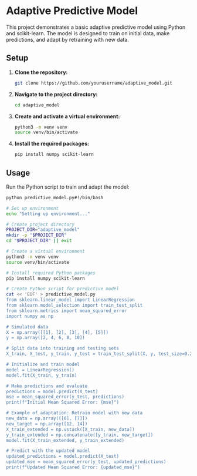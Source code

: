 # Adaptive Predictive Model

This project demonstrates a basic adaptive predictive model using Python and scikit-learn. The model is designed to train on initial data, make predictions, and adapt by retraining with new data.

## Setup

1. **Clone the repository:**
    ```bash
    git clone https://github.com/yourusername/adaptive_model.git
    ```

2. **Navigate to the project directory:**
    ```bash
    cd adaptive_model
    ```

3. **Create and activate a virtual environment:**
    ```bash
    python3 -m venv venv
    source venv/bin/activate
    ```

4. **Install the required packages:**
    ```bash
    pip install numpy scikit-learn
    ```

## Usage

Run the Python script to train and adapt the model:
```bash
python predictive_model.py#!/bin/bash

# Set up environment
echo "Setting up environment..."

# Create project directory
PROJECT_DIR="adaptive_model"
mkdir -p "$PROJECT_DIR"
cd "$PROJECT_DIR" || exit

# Create a virtual environment
python3 -m venv venv
source venv/bin/activate

# Install required Python packages
pip install numpy scikit-learn

# Create Python script for predictive model
cat << 'EOF' > predictive_model.py
from sklearn.linear_model import LinearRegression
from sklearn.model_selection import train_test_split
from sklearn.metrics import mean_squared_error
import numpy as np

# Simulated data
X = np.array([[1], [2], [3], [4], [5]])
y = np.array([2, 4, 6, 8, 10])

# Split data into training and testing sets
X_train, X_test, y_train, y_test = train_test_split(X, y, test_size=0.2, random_state=42)

# Initialize and train model
model = LinearRegression()
model.fit(X_train, y_train)

# Make predictions and evaluate
predictions = model.predict(X_test)
mse = mean_squared_error(y_test, predictions)
print(f"Initial Mean Squared Error: {mse}")

# Example of adaptation: Retrain model with new data
new_data = np.array([[6], [7]])
new_target = np.array([12, 14])
X_train_extended = np.vstack([X_train, new_data])
y_train_extended = np.concatenate([y_train, new_target])
model.fit(X_train_extended, y_train_extended)

# Predict with the updated model
updated_predictions = model.predict(X_test)
updated_mse = mean_squared_error(y_test, updated_predictions)
print(f"Updated Mean Squared Error: {updated_mse}")
